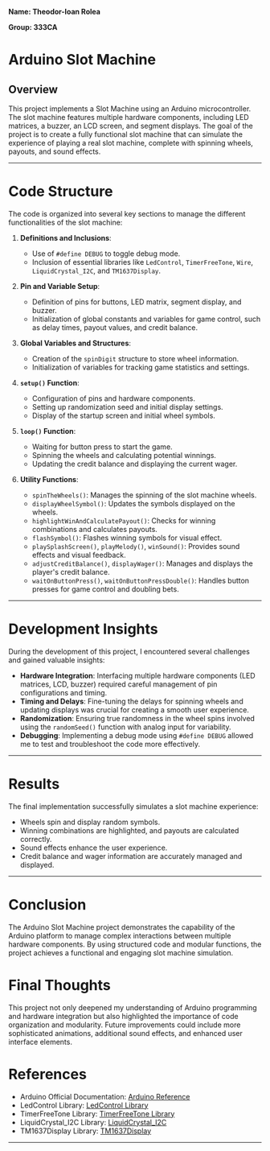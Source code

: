 **Name: Theodor-Ioan Rolea**

**Group: 333CA**

# Arduino Slot Machine

## Overview
This project implements a Slot Machine using an Arduino microcontroller. The slot machine features multiple hardware components, including LED matrices, a buzzer, an LCD screen, and segment displays. The goal of the project is to create a fully functional slot machine that can simulate the experience of playing a real slot machine, complete with spinning wheels, payouts, and sound effects.

***

# Code Structure
The code is organized into several key sections to manage the different functionalities of the slot machine:

1. **Definitions and Inclusions**:
    - Use of `#define DEBUG` to toggle debug mode.
    - Inclusion of essential libraries like `LedControl`, `TimerFreeTone`, `Wire`, `LiquidCrystal_I2C`, and `TM1637Display`.

2. **Pin and Variable Setup**:
    - Definition of pins for buttons, LED matrix, segment display, and buzzer.
    - Initialization of global constants and variables for game control, such as delay times, payout values, and credit balance.

3. **Global Variables and Structures**:
    - Creation of the `spinDigit` structure to store wheel information.
    - Initialization of variables for tracking game statistics and settings.

4. **`setup()` Function**:
    - Configuration of pins and hardware components.
    - Setting up randomization seed and initial display settings.
    - Display of the startup screen and initial wheel symbols.

5. **`loop()` Function**:
    - Waiting for button press to start the game.
    - Spinning the wheels and calculating potential winnings.
    - Updating the credit balance and displaying the current wager.

6. **Utility Functions**:
    - `spinTheWheels()`: Manages the spinning of the slot machine wheels.
    - `displayWheelSymbol()`: Updates the symbols displayed on the wheels.
    - `highlightWinAndCalculatePayout()`: Checks for winning combinations and calculates payouts.
    - `flashSymbol()`: Flashes winning symbols for visual effect.
    - `playSplashScreen()`, `playMelody()`, `winSound()`: Provides sound effects and visual feedback.
    - `adjustCreditBalance()`, `displayWager()`: Manages and displays the player's credit balance.
    - `waitOnButtonPress()`, `waitOnButtonPressDouble()`: Handles button presses for game control and doubling bets.

***

# Development Insights
During the development of this project, I encountered several challenges and gained valuable insights:

- **Hardware Integration**: Interfacing multiple hardware components (LED matrices, LCD, buzzer) required careful management of pin configurations and timing.
- **Timing and Delays**: Fine-tuning the delays for spinning wheels and updating displays was crucial for creating a smooth user experience.
- **Randomization**: Ensuring true randomness in the wheel spins involved using the `randomSeed()` function with analog input for variability.
- **Debugging**: Implementing a debug mode using `#define DEBUG` allowed me to test and troubleshoot the code more effectively.

***

# Results
The final implementation successfully simulates a slot machine experience:

- Wheels spin and display random symbols.
- Winning combinations are highlighted, and payouts are calculated correctly.
- Sound effects enhance the user experience.
- Credit balance and wager information are accurately managed and displayed.

***

# Conclusion
The Arduino Slot Machine project demonstrates the capability of the Arduino platform to manage complex interactions between multiple hardware components. By using structured code and modular functions, the project achieves a functional and engaging slot machine simulation.

# Final Thoughts
This project not only deepened my understanding of Arduino programming and hardware integration but also highlighted the importance of code organization and modularity. Future improvements could include more sophisticated animations, additional sound effects, and enhanced user interface elements.

# References
- Arduino Official Documentation: [Arduino Reference](https://www.arduino.cc/reference/en/)
- LedControl Library: [LedControl Library](https://wayoda.github.io/LedControl/)
- TimerFreeTone Library: [TimerFreeTone Library](https://bitbucket.org/teckel12/arduino-timer-free-tone/wiki/Home)
- LiquidCrystal_I2C Library: [LiquidCrystal_I2C](https://github.com/johnrickman/LiquidCrystal_I2C)
- TM1637Display Library: [TM1637Display](https://github.com/avishorp/TM1637)

---
